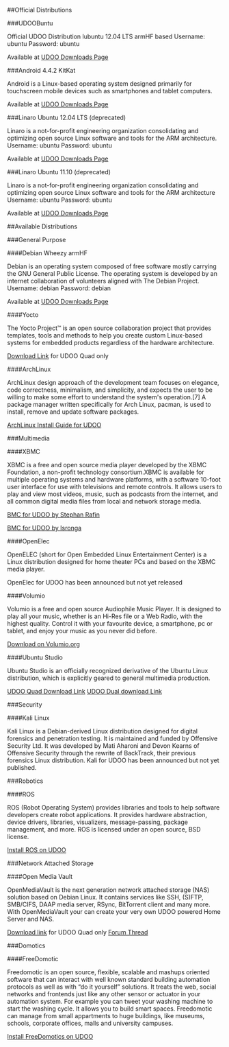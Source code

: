 ##Official Distributions

###UDOOBuntu

Official UDOO Distribution lubuntu 12.04 LTS armHF based Username: ubuntu Password: ubuntu

Available at [UDOO Downloads Page](http://www.udoo.org/downloads/)

###Android 4.4.2 KitKat

Android is a Linux-based operating system designed primarily for touchscreen mobile devices such as smartphones and tablet computers.

Available at [UDOO Downloads Page](http://www.udoo.org/downloads/)

###Linaro Ubuntu 12.04 LTS (deprecated)

Linaro is a not-for-profit engineering organization consolidating and optimizing open source Linux software and tools for the ARM architecture. Username: ubuntu Password: ubuntu

Available at [UDOO Downloads Page](http://www.udoo.org/downloads/)

###Linaro Ubuntu 11.10 (deprecated)

Linaro is a not-for-profit engineering organization consolidating and optimizing open source Linux software and tools for the ARM architecture Username: ubuntu Password: ubuntu

Available at [UDOO Downloads Page](http://www.udoo.org/downloads/)

##Available Distributions

###General Purpose

####Debian Wheezy armHF

Debian is an operating system composed of free software mostly carrying the GNU General Public License. The operating system is developed by an internet collaboration of volunteers aligned with The Debian Project. Username: debian Password: debian

Available at [UDOO Downloads Page](http://www.udoo.org/downloads/)

####Yocto

The Yocto Project™ is an open source collaboration project that provides templates, tools and methods to help you create custom Linux-based systems for embedded products regardless of the hardware architecture.

[Download Link](http://download.udoo.org/files/UDOO_Quad/Yocto_img/udoo_quad_revC_yocto_090713.zip) for UDOO Quad only

####ArchLinux

ArchLinux design approach of the development team focuses on elegance, code correctness, minimalism, and simplicity, and expects the user to be willing to make some effort to understand the system's operation.[7] A package manager written specifically for Arch Linux, pacman, is used to install, remove and update software packages.

[ArchLinux Install Guide for UDOO](http://archlinuxarm.org/platforms/armv7/freescale/udoo)

###Multimedia

####XBMC

XBMC is a free and open source media player developed by the XBMC Foundation, a non-profit technology consortium.XBMC is available for multiple operating systems and hardware platforms, with a software 10-foot user interface for use with televisions and remote controls. It allows users to play and view most videos, music, such as podcasts from the internet, and all common digital media files from local and network storage media.

[BMC for UDOO by Stephan Rafin](http://www.udoo.org/forum/viewtopic.php?f=28&t=518)

[BMC for UDOO by Isronga](http://www.udoo.org/forum/viewtopic.php?f=28&t=357)

####OpenElec

OpenELEC (short for Open Embedded Linux Entertainment Center) is a Linux distribution designed for home theater PCs and based on the XBMC media player.

OpenElec for UDOO has been announced but not yet released

####Volumio

Volumio is a free and open source Audiophile Music Player. It is designed to play all your music, whether is an Hi-Res file or a Web Radio, with the highest quality. Control it with your favourite device, a smartphone, pc or tablet, and enjoy your music as you never did before.

[Download on Volumio.org](http://volumio.org/get-started/)

####Ubuntu Studio

Ubuntu Studio is an officially recognized derivative of the Ubuntu Linux distribution, which is explicitly geared to general multimedia production.

[UDOO Quad Download Link](http://sourceforge.net/projects/udooboard/files/UDOO_Quad/Ubuntu_Studio_img/)
[UDOO Dual download Link](http://sourceforge.net/projects/udooboard/files/UDOO_Dual/Ubuntu_Studio_img/)

###Security

####Kali Linux

Kali Linux is a Debian-derived Linux distribution designed for digital forensics and penetration testing. It is maintained and funded by Offensive Security Ltd. It was developed by Mati Aharoni and Devon Kearns of Offensive Security through the rewrite of BackTrack, their previous forensics Linux distribution.
Kali for UDOO has been announced but not yet published.

###Robotics

####ROS

ROS (Robot Operating System) provides libraries and tools to help software developers create robot applications. It provides hardware abstraction, device drivers, libraries, visualizers, message-passing, package management, and more. ROS is licensed under an open source, BSD license.

[Install ROS on UDOO](http://wiki.ros.org/hydro/Installation/UDOO)

###Network Attached Storage

####Open Media Vault

OpenMediaVault is the next generation network attached storage (NAS) solution based on Debian Linux. It contains services like SSH, (S)FTP, SMB/CIFS, DAAP media server, RSync, BitTorrent client and many more. With OpenMediaVault your can create your very own UDOO powered Home Server and NAS.

[Download link](http://sourceforge.net/projects/minimaldeb/files/Open%20Media%20Vault%20Udoo/Quad/OMV_Udoo_Quad.zip/download) for UDOO Quad only [Forum Thread](http://www.udoo.org/forum/open-media-vault-nas-operating-system-t337.html)

###Domotics

####FreeDomotic

Freedomotic is an open source, flexible, scalable and mashups oriented software that can interact with well known standard building automation protocols as well as with “do it yourself” solutions. It treats the web, social networks and frontends just like any other sensor or actuator in your automation system. For example you can tweet your washing machine to start the washing cycle. It allows you to build smart spaces. Freedomotic can manage from small appartments to huge buildings, like museums, schools, corporate offices, malls and university campuses.

[Install FreeDomotics on UDOO](http://freedomotic.com/content/install-freedomotic-udoo)










